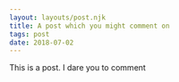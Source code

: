 ```yaml
---
layout: layouts/post.njk
title: A post which you might comment on
tags: post
date: 2018-07-02
---
```


This is a post. I dare you to comment
